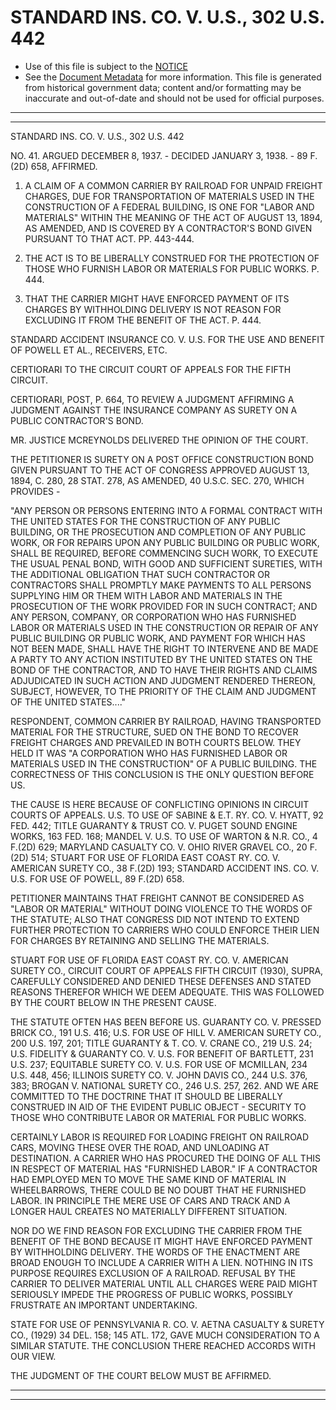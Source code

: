 ---
---

# STANDARD INS. CO. V. U.S., 302 U.S. 442

* Use of this file is subject to the [NOTICE](https://github.com/publicdocs/notice/blob/master/NOTICE)
* See the [Document Metadata](../../../) for more information.
  This file is generated from historical government data; content and/or formatting may be inaccurate and out-of-date and should not be used for official purposes.

----------
----------

STANDARD INS. CO. V. U.S., 302 U.S. 442

NO. 41.  ARGUED DECEMBER 8, 1937.  - DECIDED JANUARY 3, 1938.  - 89 F.(2D) 658, AFFIRMED.

1.  A CLAIM OF A COMMON CARRIER BY RAILROAD FOR UNPAID FREIGHT CHARGES, DUE FOR TRANSPORTATION OF MATERIALS USED IN THE CONSTRUCTION OF A FEDERAL BUILDING, IS ONE FOR "LABOR AND MATERIALS" WITHIN THE MEANING OF THE ACT OF AUGUST 13, 1894, AS AMENDED, AND IS COVERED BY A CONTRACTOR'S BOND GIVEN PURSUANT TO THAT ACT.  PP. 443-444.

2.  THE ACT IS TO BE LIBERALLY CONSTRUED FOR THE PROTECTION OF THOSE WHO FURNISH LABOR OR MATERIALS FOR PUBLIC WORKS.  P. 444.

3.  THAT THE CARRIER MIGHT HAVE ENFORCED PAYMENT OF ITS CHARGES BY WITHHOLDING DELIVERY IS NOT REASON FOR EXCLUDING IT FROM THE BENEFIT OF THE ACT.  P. 444.

STANDARD ACCIDENT INSURANCE CO. V. U.S. FOR THE USE AND BENEFIT OF POWELL ET AL., RECEIVERS, ETC.

CERTIORARI TO THE CIRCUIT COURT OF APPEALS FOR THE FIFTH CIRCUIT.

CERTIORARI, POST, P. 664, TO REVIEW A JUDGMENT AFFIRMING A JUDGMENT AGAINST THE INSURANCE COMPANY AS SURETY ON A PUBLIC CONTRACTOR'S BOND.

MR. JUSTICE MCREYNOLDS DELIVERED THE OPINION OF THE COURT.

THE PETITIONER IS SURETY ON A POST OFFICE CONSTRUCTION BOND GIVEN PURSUANT TO THE ACT OF CONGRESS APPROVED AUGUST 13, 1894, C. 280, 28 STAT. 278, AS AMENDED, 40 U.S.C. SEC. 270, WHICH PROVIDES -

"ANY PERSON OR PERSONS ENTERING INTO A FORMAL CONTRACT WITH THE UNITED STATES FOR THE CONSTRUCTION OF ANY PUBLIC BUILDING, OR THE PROSECUTION AND COMPLETION OF ANY PUBLIC WORK, OR FOR REPAIRS UPON ANY PUBLIC BUILDING OR PUBLIC WORK, SHALL BE REQUIRED, BEFORE COMMENCING SUCH WORK, TO EXECUTE THE USUAL PENAL BOND, WITH GOOD AND SUFFICIENT SURETIES, WITH THE ADDITIONAL OBLIGATION THAT SUCH CONTRACTOR OR CONTRACTORS SHALL PROMPTLY MAKE PAYMENTS TO ALL PERSONS SUPPLYING HIM OR THEM WITH LABOR AND MATERIALS IN THE PROSECUTION OF THE WORK PROVIDED FOR IN SUCH CONTRACT; AND ANY PERSON, COMPANY, OR CORPORATION WHO HAS FURNISHED LABOR OR MATERIALS USED IN THE CONSTRUCTION OR REPAIR OF ANY PUBLIC BUILDING OR PUBLIC WORK, AND PAYMENT FOR WHICH HAS NOT BEEN MADE, SHALL HAVE THE RIGHT TO INTERVENE AND BE MADE A PARTY TO ANY ACTION INSTITUTED BY THE UNITED STATES ON THE BOND OF THE CONTRACTOR, AND TO HAVE THEIR RIGHTS AND CLAIMS ADJUDICATED IN SUCH ACTION AND JUDGMENT RENDERED THEREON, SUBJECT, HOWEVER, TO THE PRIORITY OF THE CLAIM AND JUDGMENT OF THE UNITED STATES...."

RESPONDENT, COMMON CARRIER BY RAILROAD, HAVING TRANSPORTED MATERIAL FOR THE STRUCTURE, SUED ON THE BOND TO RECOVER FREIGHT CHARGES AND PREVAILED IN BOTH COURTS BELOW.  THEY HELD IT WAS "A CORPORATION WHO HAS FURNISHED LABOR OR MATERIALS USED IN THE CONSTRUCTION" OF A PUBLIC BUILDING.  THE CORRECTNESS OF THIS CONCLUSION IS THE ONLY QUESTION BEFORE US.

THE CAUSE IS HERE BECAUSE OF CONFLICTING OPINIONS IN CIRCUIT COURTS OF APPEALS.  U.S. TO USE OF SABINE & E.T. RY. CO. V. HYATT, 92 FED. 442; TITLE GUARANTY & TRUST CO. V. PUGET SOUND ENGINE WORKS, 163 FED. 168; MANDEL V. U.S. TO USE OF WARTON & N.R. CO., 4 F.(2D) 629; MARYLAND CASUALTY CO. V. OHIO RIVER GRAVEL CO., 20 F.(2D) 514; STUART FOR USE OF FLORIDA EAST COAST RY. CO. V. AMERICAN SURETY CO., 38 F.(2D) 193; STANDARD ACCIDENT INS. CO. V. U.S. FOR USE OF POWELL, 89 F.(2D) 658.

PETITIONER MAINTAINS THAT FREIGHT CANNOT BE CONSIDERED AS "LABOR OR MATERIAL" WITHOUT DOING VIOLENCE TO THE WORDS OF THE STATUTE; ALSO THAT CONGRESS DID NOT INTEND TO EXTEND FURTHER PROTECTION TO CARRIERS WHO COULD ENFORCE THEIR LIEN FOR CHARGES BY RETAINING AND SELLING THE MATERIALS.

STUART FOR USE OF FLORIDA EAST COAST RY. CO. V. AMERICAN SURETY CO., CIRCUIT COURT OF APPEALS FIFTH CIRCUIT (1930), SUPRA, CAREFULLY CONSIDERED AND DENIED THESE DEFENSES AND STATED REASONS THEREFOR WHICH WE DEEM ADEQUATE.  THIS WAS FOLLOWED BY THE COURT BELOW IN THE PRESENT CAUSE.

THE STATUTE OFTEN HAS BEEN BEFORE US.  GUARANTY CO. V. PRESSED BRICK CO., 191 U.S. 416; U.S. FOR USE OF HILL V. AMERICAN SURETY CO., 200 U.S. 197, 201; TITLE GUARANTY & T. CO. V. CRANE CO., 219 U.S. 24; U.S. FIDELITY & GUARANTY CO. V. U.S. FOR BENEFIT OF BARTLETT, 231 U.S. 237; EQUITABLE SURETY CO. V. U.S. FOR USE OF MCMILLAN, 234 U.S. 448, 456; ILLINOIS SURETY CO. V. JOHN DAVIS CO., 244 U.S. 376, 383; BROGAN V. NATIONAL SURETY CO., 246 U.S. 257, 262.  AND WE ARE COMMITTED TO THE DOCTRINE THAT IT SHOULD BE LIBERALLY CONSTRUED IN AID OF THE EVIDENT PUBLIC OBJECT - SECURITY TO THOSE WHO CONTRIBUTE LABOR OR MATERIAL FOR PUBLIC WORKS.

CERTAINLY LABOR IS REQUIRED FOR LOADING FREIGHT ON RAILROAD CARS, MOVING THESE OVER THE ROAD, AND UNLOADING AT DESTINATION.  A CARRIER WHO HAS PROCURED THE DOING OF ALL THIS IN RESPECT OF MATERIAL HAS "FURNISHED LABOR."  IF A CONTRACTOR HAD EMPLOYED MEN TO MOVE THE SAME KIND OF MATERIAL IN WHEELBARROWS, THERE COULD BE NO DOUBT THAT HE FURNISHED LABOR.  IN PRINCIPLE THE MERE USE OF CARS AND TRACK AND A LONGER HAUL CREATES NO MATERIALLY DIFFERENT SITUATION.

NOR DO WE FIND REASON FOR EXCLUDING THE CARRIER FROM THE BENEFIT OF THE BOND BECAUSE IT MIGHT HAVE ENFORCED PAYMENT BY WITHHOLDING DELIVERY.  THE WORDS OF THE ENACTMENT ARE BROAD ENOUGH TO INCLUDE A CARRIER WITH A LIEN.  NOTHING IN ITS PURPOSE REQUIRES EXCLUSION OF A RAILROAD.  REFUSAL BY THE CARRIER TO DELIVER MATERIAL UNTIL ALL CHARGES WERE PAID MIGHT SERIOUSLY IMPEDE THE PROGRESS OF PUBLIC WORKS, POSSIBLY FRUSTRATE AN IMPORTANT UNDERTAKING.

STATE FOR USE OF PENNSYLVANIA R. CO. V. AETNA CASUALTY & SURETY CO., (1929) 34 DEL. 158; 145 ATL. 172, GAVE MUCH CONSIDERATION TO A SIMILAR STATUTE.  THE CONCLUSION THERE REACHED ACCORDS WITH OUR VIEW.

THE JUDGMENT OF THE COURT BELOW MUST BE AFFIRMED.


----------
----------


